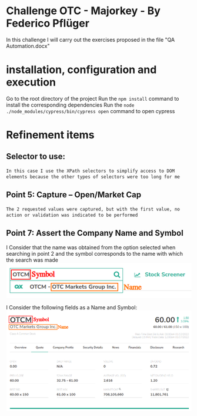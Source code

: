 # **Challenge OTC - Majorkey - By Federico Pflüger**

In this challenge I will carry out the exercises proposed in the file "QA Automation.docx"

# installation, configuration and execution
Go to the root directory of the project
Run the `npm install` command to install the corresponding dependencies
Run the `node ./node_modules/cypress/bin/cypress open` command to open cypress

# Refinement items

## Selector to use: 
	In this case I use the XPath selectors to simplify access to DOM elements because the other types of selectors were too long for me
    
## Point 5: Capture – Open/Market Cap
	The 2 requested values ​​were captured, but with the first value, no action or validation was indicated to be performed
    
## Point 7: Assert the Company Name and Symbol
    

        
I Consider that the name was obtained from the option selected when searching in point 2 and the symbol corresponds to the name with which the search was made
	![alt text](resources/option_with_name.png)


I Consider the following fields as a Name and Symbol:
	![alt text](resources/name_and_symbol.png)